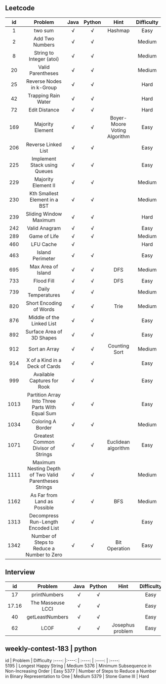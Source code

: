## Leetcode

 id | Problem   | Java  | Python | Hint | Difficulty
  :----:  |:----:  | :----:  | :----:  | :----:  | :----:  
 1 | two sum  | √ | √ | Hashmap | Easy
 2 | Add Two Numbers | √ | √ | | Medium
 8 | String to Integer (atoi) | √ | √ | | Medium
 20 | Valid Parentheses | √ | √ | | Medium
 25 | Reverse Nodes in k-Group | √ | √ | | Hard
 42 | Trapping Rain Water | √ | √ | | Hard
 72 | Edit Distance | √ | √ | | Hard
 169 | Majority Element | √ | √ | Boyer-Moore Voting Algorithm | Easy
 206 | Reverse Linked List | √ | √ | | Easy
 225 | Implement Stack using Queues | √ | √ | | Easy
 229 | Majority Element II | √ | √ | | Medium
 230 | Kth Smallest Element in a BST | √ | √ | | Medium
 239 | Sliding Window Maximum | √ | √ | | Hard
 242 | Valid Anagram | √ | √ | | Easy
 289 | Game of Life | √ | √ | | Medium
 460 | LFU Cache | √ | | | Hard
 463 | Island Perimeter | √ | √ | | Easy
 695 | Max Area of Island | √ | √ | DFS | Medium
 733 | Flood Fill | √ | √ | DFS | Easy
 739 | Daily Temperatures | √ | √ | | Medium
 820 | Short Encoding of Words | √ | √ | Trie | Medium
 876 | Middle of the Linked List | √ | √ | | Easy
 892 | Surface Area of 3D Shapes | √ | √ | | Easy
 912 | Sort an Array | √ | √ | Counting Sort | Medium
 914 | X of a Kind in a Deck of Cards | √ | √ | | Easy
 999 | Available Captures for Rook | √ | √ | | Easy
 1013 | Partition Array Into Three Parts With Equal Sum | √ | √ | | Easy
 1034 | Coloring A Border | √ | √ | | Medium
 1071 | Greatest Common Divisor of Strings | √ | √ | Euclidean algorithm | Easy
 1111 | Maximum Nesting Depth of Two Valid Parentheses Strings | √ | √ | | Medium
 1162 | As Far from Land as Possible | √ | √ | BFS | Medium
 1313 | Decompress Run-Length Encoded List | √ | √ | | Easy
 1342 | Number of Steps to Reduce a Number to Zero  | √ | √ | Bit Operation | Easy


## Interview

id | Problem   | Java  | Python | Hint | Difficulty
:----:  |:----:  | :----:  | :----:  | :----:  | :----:  
17 | printNumbers | √ | √ | | Easy
17.16 | The Masseuse LCCI | √ | √ | | Easy
40 | getLeastNumbers | √ | √ | | Easy
62 | LCOF | √ | √ | Josephus problem | Easy



## weekly-contest-183 | python

id | Problem   | Difficulty
:----:  |:----:  | :----:  | :----:  | :----:  
5195 | Longest Happy String | Medium
5376 | Minimum Subsequence in Non-Increasing Order | Easy
5377 | Number of Steps to Reduce a Number in Binary Representation to One | Medium
5379 | Stone Game III | Hard